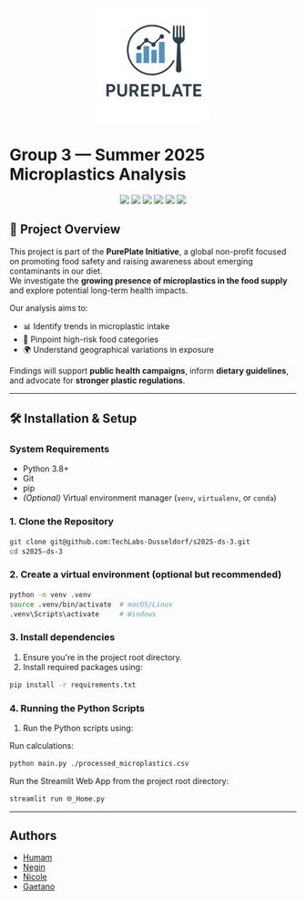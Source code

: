 <p align="center">
  <img src="https://raw.githubusercontent.com/TechLabs-Dusseldorf/s2025-ds-3/main/images/group_logo.png" 
       alt="PurePlate Logo" width="200"/>
</p>

# Group 3 — Summer 2025 Microplastics Analysis

<p align="center">
  <img src="https://img.shields.io/badge/Python-3776AB?style=for-the-badge&logo=python&logoColor=white" />
  <img src="https://img.shields.io/badge/NumPy-013243?style=for-the-badge&logo=numpy&logoColor=white" />
  <img src="https://img.shields.io/badge/Pandas-150458?style=for-the-badge&logo=pandas&logoColor=white" />
  <img src="https://img.shields.io/badge/Matplotlib-11557c?style=for-the-badge&logo=plotly&logoColor=white" />
  <img src="https://img.shields.io/badge/Seaborn-0099CC?style=for-the-badge&logo=python&logoColor=white" />
  <img src="https://img.shields.io/badge/Streamlit-FF4B4B?style=for-the-badge&logo=streamlit&logoColor=white" />
</p>

## 📌 Project Overview
This project is part of the **PurePlate Initiative**, a global non-profit focused on promoting food safety and raising awareness about emerging contaminants in our diet.  
We investigate the **growing presence of microplastics in the food supply** and explore potential long-term health impacts.

Our analysis aims to:
- 📊 Identify trends in microplastic intake  
- 🥗 Pinpoint high-risk food categories  
- 🌍 Understand geographical variations in exposure  

Findings will support **public health campaigns**, inform **dietary guidelines**, and advocate for **stronger plastic regulations**.

---

## 🛠 Installation & Setup

### **System Requirements**
- Python 3.8+
- Git
- pip 
- *(Optional)* Virtual environment manager (`venv`, `virtualenv`, or `conda`)  

### **1. Clone the Repository**
```bash
git clone git@github.com:TechLabs-Dusseldorf/s2025-ds-3.git
cd s2025-ds-3
```

### **2. Create a virtual environment (optional but recommended)**

```bash
python -m venv .venv
source .venv/bin/activate  # macOS/Linux
.venv\Scripts\activate     # Windows
```

### **3. Install dependencies**

1. Ensure you're in the project root directory.  
2. Install required packages using:

```bash
pip install -r requirements.txt
```

### 4. Running the Python Scripts

1. Run the Python scripts using:

Run calculations:

```bash
python main.py ./processed_microplastics.csv
```

Run the Streamlit Web App from the project root directory:

```bash
streamlit run 🌐_Home.py
```

---

## Authors

- [Humam](https://github.com/Humam-Hamdan)
- [Negin](https://github.com/NeginDs)
- [Nicole](https://github.com/Nicolem99)
- [Gaetano](https://github.com/Bionema)

